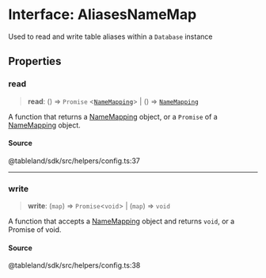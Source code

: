 # Interface: AliasesNameMap

Used to read and write table aliases within a `Database` instance

## Properties

### read

> **read**: () => `Promise` \<[`NameMapping`](../type-aliases/NameMapping.md)\> \| () => [`NameMapping`](../type-aliases/NameMapping.md)

A function that returns a [NameMapping](../type-aliases/NameMapping.md) object, or a
`Promise` of a [NameMapping](../type-aliases/NameMapping.md) object.

#### Source

@tableland/sdk/src/helpers/config.ts:37

***

### write

> **write**: (`map`) => `Promise`\<`void`\> \| (`map`) => `void`

A function that accepts a [NameMapping](../type-aliases/NameMapping.md) object and
returns `void`, or a Promise of void.

#### Source

@tableland/sdk/src/helpers/config.ts:38
